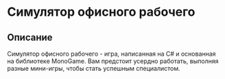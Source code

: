 # Симулятор офисного рабочего
## Описание
Симулятор офисного рабочего - игра, написанная на C# и основанная на библиотеке MonoGame. Вам предстоит усердно работать, выполняя разные мини-игры, чтобы стать успешным специалистом.
